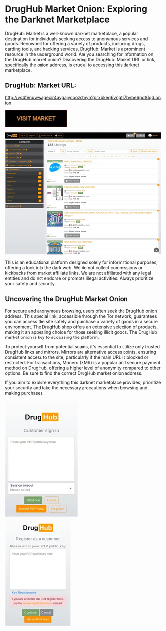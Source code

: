 # DrugHub Market Onion: Exploring the Darknet Marketplace

DrugHub: Market is a well-known darknet marketplace, a popular destination for individuals seeking access to anonymous services and goods. Renowned for offering a variety of products, including drugs, carding tools, and hacking services, DrugHub: Market is a prominent resource in the underground world. Are you searching for information on the DrugHub market onion? Discovering the DrugHub: Market URL or link, specifically the onion address, is crucial to accessing this darknet marketplace.

## DrugHub: Market URL:

http://ys4fenuwwagecir4avgajycoozdmyn2prxbkeq6vngtr7bvbe6pdt6qd.onion

[<img src="/asset/scale.webp" width="200">](http://ys4fenuwwagecir4avgajycoozdmyn2prxbkeq6vngtr7bvbe6pdt6qd.onion)


<a href="http://ys4fenuwwagecir4avgajycoozdmyn2prxbkeq6vngtr7bvbe6pdt6qd.onion"><img src="/asset/tile.webp" alt="image" style="max-width: 100%;"><a>

This is an educational platform designed solely for informational purposes, offering a look into the dark web. We do not collect commissions or kickbacks from market affiliate links. We are not affiliated with any legal entities and do not endorse or promote illegal activities. Always prioritize your safety and security.

## Uncovering the DrugHub Market Onion

For secure and anonymous browsing, users often seek the DrugHub onion address. This special link, accessible through the Tor network, guarantees you can access the site safely and purchase a variety of goods in a secure environment. The DrugHub shop offers an extensive selection of products, making it an appealing choice for those seeking illicit goods. The DrugHub market onion is key to accessing the platform.

To protect yourself from potential scams, it's essential to utilize only trusted DrugHub links and mirrors. Mirrors are alternative access points, ensuring consistent access to the site, particularly if the main URL is blocked or restricted. For transactions, Monero (XMR) is a popular and secure payment method on DrugHub, offering a higher level of anonymity compared to other options. Be sure to find the correct DrugHub market onion address.

If you aim to explore everything this darknet marketplace provides, prioritize your security and take the necessary precautions when browsing and making purchases.


<a href="http://ys4fenuwwagecir4avgajycoozdmyn2prxbkeq6vngtr7bvbe6pdt6qd.onion"><img src="/asset/executable.webp" alt="image" style="max-width: 100%;"><a>  
<a href="http://ys4fenuwwagecir4avgajycoozdmyn2prxbkeq6vngtr7bvbe6pdt6qd.onion"><img src="/asset/divide.webp" alt="image" style="max-width: 100%;"><a>